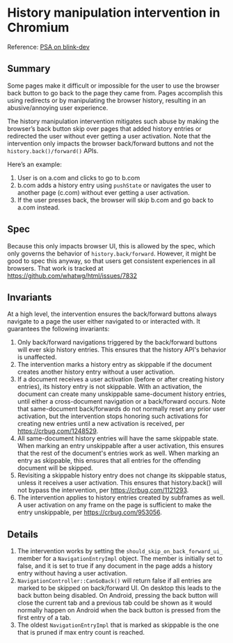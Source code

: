 # History manipulation intervention in Chromium

Reference: [PSA on blink-dev](https://groups.google.com/a/chromium.org/g/blink-dev/c/T8d4_BRb2xQ/m/WSdOiOFcBAAJ)

## Summary
Some pages make it difficult or impossible for the user to use the browser back
button to go back to the page they came from. Pages accomplish this using
redirects or by manipulating the browser history, resulting in an
abusive/annoying user experience.

The history manipulation intervention mitigates such abuse by making the
browser’s back button skip over pages that added history entries or redirected
the user without ever getting a user activation. Note that the intervention only
impacts the browser back/forward buttons and not the `history.back()/forward()`
APIs.

Here’s an example:
1) User is on a.com and clicks to go to b.com
2) b.com adds a history entry using `pushState` or navigates the user to another
page (c.com) without ever getting a user activation.
3) If the user presses back, the browser will skip b.com and go back to a.com
instead.

## Spec
Because this only impacts browser UI, this is allowed by the spec, which only
governs the behavior of `history.back/forward`.
However, it might be good to spec this anyway, so that users get consistent
experiences in all browsers. That work is tracked at
https://github.com/whatwg/html/issues/7832

## Invariants
At a high level, the intervention ensures the back/forward buttons always
navigate to a page the user either navigated to or interacted with. It
guarantees the following invariants:
1. Only back/forward navigations triggered by the back/forward buttons will ever
   skip history entries. This ensures that the history API's behavior is
   unaffected.
2. The intervention marks a history entry as skippable if the document creates
   another history entry without a user activation.
3. If a document receives a user activation (before or after creating history
   entries), its history entry is not skippable. With an activation, the
   document can create many unskippable same-document history entries, until
   either a cross-document navigation or a back/forward occurs. Note that
   same-document back/forwards do not normally reset any prior user activation,
   but the intervention stops honoring such activations for creating new
   entries until a new activation is received, per https://crbug.com/1248529.
4. All same-document history entries will have the same skippable state. When
   marking an entry unskippable after a user activation, this ensures that the
   rest of the document's entries work as well. When marking an entry as
   skippable, this ensures that all entries for the offending document will be
   skipped.
5. Revisiting a skippable history entry does not change its skippable status,
   unless it receives a user activation. This ensures that history.back() will
   not bypass the intervention, per https://crbug.com/1121293.
6. The intervention applies to history entries created by subframes as well. A
   user activation on any frame on the page is sufficient to make the entry
   unskippable, per https://crbug.com/953056.

## Details
1. The intervention works by setting the `should_skip_on_back_forward_ui_`
   member for a `NavigationEntryImpl` object. The member is initially set to
   false, and it is set to true if any document in the page adds a history entry
   without having a user activation.
2. `NavigationController::CanGoBack()` will return false if all entries are
   marked to be skipped on back/forward UI. On desktop this leads to the back
   button being disabled. On Android, pressing the back button will close the
   current tab and a previous tab could be shown as it would normally happen on
   Android when the back button is pressed from the first entry of a tab.
3. The oldest `NavigationEntryImpl` that is marked as skippable is the one
   that is pruned if max entry count is reached.
